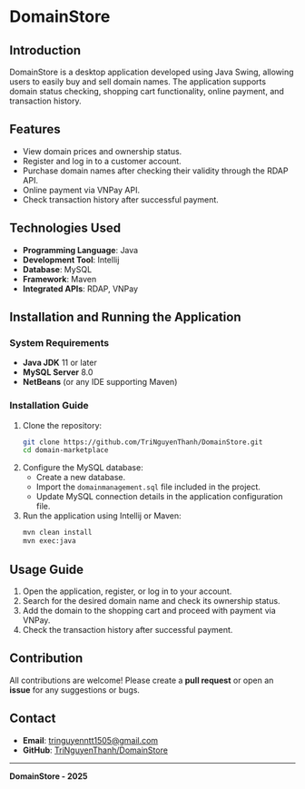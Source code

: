 # DomainStore

## Introduction

DomainStore is a desktop application developed using Java Swing, allowing users to easily buy and sell domain names. The application supports domain status checking, shopping cart functionality, online payment, and transaction history.

## Features

- View domain prices and ownership status.
- Register and log in to a customer account.
- Purchase domain names after checking their validity through the RDAP API.
- Online payment via VNPay API.
- Check transaction history after successful payment.

## Technologies Used

- **Programming Language**: Java
- **Development Tool**: Intellij
- **Database**: MySQL
- **Framework**: Maven
- **Integrated APIs**: RDAP, VNPay

## Installation and Running the Application

### System Requirements

- **Java JDK** 11 or later
- **MySQL Server** 8.0
- **NetBeans** (or any IDE supporting Maven)

### Installation Guide

1. Clone the repository:
   ```sh
   git clone https://github.com/TriNguyenThanh/DomainStore.git
   cd domain-marketplace
   ```
2. Configure the MySQL database:
   - Create a new database.
   - Import the `domainmanagement.sql` file included in the project.
   - Update MySQL connection details in the application configuration file.
3. Run the application using Intellij or Maven:
   ```sh
   mvn clean install
   mvn exec:java
   ```

## Usage Guide

1. Open the application, register, or log in to your account.
2. Search for the desired domain name and check its ownership status.
3. Add the domain to the shopping cart and proceed with payment via VNPay.
4. Check the transaction history after successful payment.

## Contribution

All contributions are welcome! Please create a **pull request** or open an **issue** for any suggestions or bugs.

## Contact

- **Email**: [tringuyenntt1505@gmail.com](mailto:tringuyenntt1505@gmail.com)
- **GitHub**: [TriNguyenThanh/DomainStore](https://github.com/TriNguyenThanh/DomainStore.git)

---

**DomainStore - 2025**
